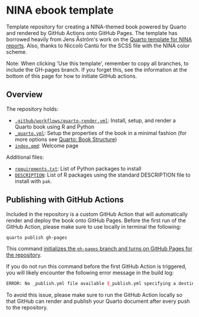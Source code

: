# NINA ebook template
Template repository for creating a NINA-themed book powered by Quarto and rendered by GitHub Actions onto GitHub Pages.
The template has borrowed heavily from Jens Åström's work on the [Quarto template for NINA reports](https://github.com/NINAnor/quarto_nina_report).
Also, thanks to Niccolò Cantù for the SCSS file with the NINA color scheme.

Note: When clicking 'Use this template', remember to copy all branches, to include the GH-pages branch. If you forget this, see the information at the bottom of this page for how to initiate GitHub actions. 

## Overview

The repository holds: 

- [`.github/workflows/quarto-render.yml`](.github/workflows/quarto-render.yml): Install, setup, and render a Quarto book using R and Python
- [`_quarto.yml`](_quarto.yml): Setup the properties of the book in a minimal fashion (for more options see [Quarto: Book Structure](https://quarto.org/docs/books/book-structure.html))
- [`index.qmd`](index.qmd): Welcome page

Additional files:

- [`requirements.txt`](requirements.txt): List of Python packages to install
- [`DESCRIPTION`](DESCRIPTION): List of R packages using the standard DESCRIPTION file to install with `pak`.

## Publishing with GitHub Actions

Included in the repository is a custom GitHub Action that will automatically render and deploy the book onto GitHub Pages. 
Before the first run of the GitHub Action, please make sure to use locally in terminal the following:

```sh
quarto publish gh-pages
```

This command [initializes the `gh-pages` branch and turns on GitHub Pages for the repository](https://quarto.org/docs/publishing/github-pages.html#source-branch).

If you do not run this command before the first GitHub Action is triggered, you will likely encounter the following error message in the build log:

```sh
ERROR: No _publish.yml file available (_publish.yml specifying a destination required for non-interactive publish)
```

To avoid this issue, please make sure to run the GitHub Action locally so that GitHub can render and publish your Quarto document after every push to the repository.

